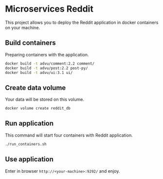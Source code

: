 # Microservices Reddit

This project allows you to deploy the Reddit application in docker containers
on your machine.

## Build containers

Preparing containers with the application.

```bash
docker build -t advu/comment:2.2 comment/
docker build -t advu/post:2.2 post-py/
docker build -t advu/ui:3.1 ui/
```

## Create data volume

Your data will be stored on this volume.

```bash
docker volume create reddit_db
```

## Run application

This command will start four containers with Reddit application.

```bash
./run_containers.sh
```
## Use application

Enter in browser `http://<your-machine>:9292/` and enjoy.
